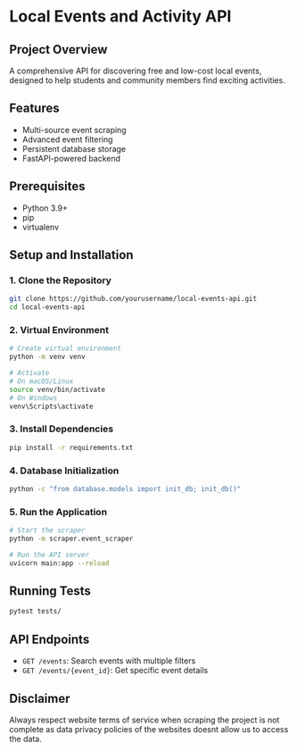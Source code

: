 # Local Events and Activity API

## Project Overview
A comprehensive API for discovering free and low-cost local events, designed to help students and community members find exciting activities.

## Features
-  Multi-source event scraping
-  Advanced event filtering
-  Persistent database storage
-  FastAPI-powered backend

## Prerequisites
- Python 3.9+
- pip
- virtualenv

## Setup and Installation

### 1. Clone the Repository
```bash
git clone https://github.com/yourusername/local-events-api.git
cd local-events-api
```

### 2. Virtual Environment
```bash
# Create virtual environment
python -m venv venv

# Activate
# On macOS/Linux
source venv/bin/activate
# On Windows
venv\Scripts\activate
```

### 3. Install Dependencies
```bash
pip install -r requirements.txt
```

### 4. Database Initialization
```bash
python -c "from database.models import init_db; init_db()"
```

### 5. Run the Application
```bash
# Start the scraper
python -m scraper.event_scraper

# Run the API server
uvicorn main:app --reload
```

## Running Tests
```bash
pytest tests/
```

## API Endpoints
- `GET /events`: Search events with multiple filters
- `GET /events/{event_id}`: Get specific event details



## Disclaimer
 Always respect website terms of service when scraping the project is not complete as data privacy policies of the websites doesnt allow  us to access the data.
